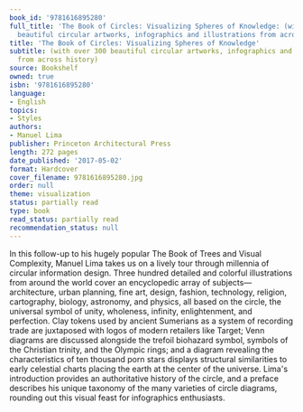 ```yaml
---
book_id: '9781616895280'
full_title: 'The Book of Circles: Visualizing Spheres of Knowledge: (with over 300
  beautiful circular artworks, infographics and illustrations from across history)'
title: 'The Book of Circles: Visualizing Spheres of Knowledge'
subtitle: (with over 300 beautiful circular artworks, infographics and illustrations
  from across history)
source: Bookshelf
owned: true
isbn: '9781616895280'
language:
- English
topics:
- Styles
authors:
- Manuel Lima
publisher: Princeton Architectural Press
length: 272 pages
date_published: '2017-05-02'
format: Hardcover
cover_filename: 9781616895280.jpg
order: null
theme: visualization
status: partially read
type: book
read_status: partially read
recommendation_status: null
---
```

In this follow-up to his hugely popular The Book of Trees and Visual Complexity, Manuel Lima takes us on a lively tour through millennia of circular information design. Three hundred detailed and colorful illustrations from around the world cover an encyclopedic array of subjects—architecture, urban planning, fine art, design, fashion, technology, religion, cartography, biology, astronomy, and physics, all based on the circle, the universal symbol of unity, wholeness, infinity, enlightenment, and perfection. Clay tokens used by ancient Sumerians as a system of recording trade are juxtaposed with logos of modern retailers like Target; Venn diagrams are discussed alongside the trefoil biohazard symbol, symbols of the Christian trinity, and the Olympic rings; and a diagram revealing the characteristics of ten thousand porn stars displays structural similarities to early celestial charts placing the earth at the center of the universe.
Lima's introduction provides an authoritative history of the circle, and a preface describes his unique taxonomy of the many varieties of circle diagrams, rounding out this visual feast for infographics enthusiasts.
